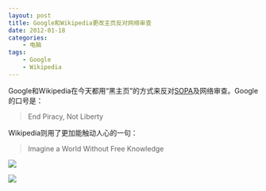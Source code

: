 ```yaml
--- 
layout: post
title: Google和Wikipedia更改主页反对网络审查
date: 2012-01-18
categories:
    - 电脑
tags:
    - Google
    - Wikipedia
---
```

Google和Wikipedia在今天都用“黑主页”的方式来反对[SOPA](http://en.wikipedia.org/wiki/Stop_Online_Piracy_Act)及网络审查。Google的口号是：

>End Piracy, Not Liberty

Wikipedia则用了更加能触动人心的一句：

>Imagine a World Without Free Knowledge

![](https://lh4.googleusercontent.com/-V6kO2iaGYoY/TxZaY4kKdwI/AAAAAAABixA/jkbyOWqEY2w/s800/Screen%252520Shot%2525202012-01-18%252520at%25252012.34.42%252520AM.jpg)

![](https://lh5.googleusercontent.com/-EyX5AIInp7w/TxZaYzrHzGI/AAAAAAABixE/q7wopOiXSWQ/s800/Screen%252520Shot%2525202012-01-18%252520at%25252012.33.33%252520AM.jpg)
